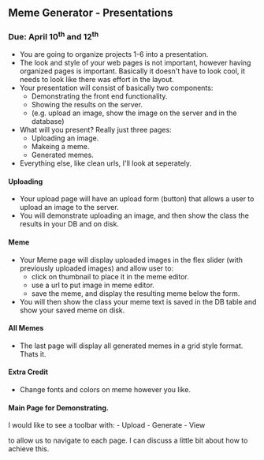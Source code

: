 ## Meme Generator - Presentations
### Due: April 10<sup>th</sup> and 12<sup>th</sup>

- You are going to organize projects 1-6 into a presentation.
- The look and style of your web pages is not important, however having organized pages is important. Basically it doesn't have to look cool, it needs to look like there was effort in the layout.
- Your presentation will consist of basically two components:
    - Demonstrating the front end functionality.
    - Showing the results on the server.
    - (e.g. upload an image, show the image on the server and in the database)
- What will you present? Really just three pages:
    - Uploading an image.
    - Makeing a meme.
    - Generated memes.
- Everything else, like clean urls, I'll look at seperately.

#### Uploading

- Your upload page will have an upload form (button) that allows a user to upload an image to the server.
- You will demonstrate uploading an image, and then show the class the results in your DB and on disk.

#### Meme
- Your Meme page will display uploaded images in the flex slider (with previously uploaded images) and allow user to:
    - click on thumbnail to place it in the meme editor.
    - use a url to put image in meme editor.
    - save the meme, and display the resulting meme below the form.
- You will then show the class your meme text is saved in the DB table and show your saved meme on disk.
    
#### All Memes
- The last page will display all generated memes in a grid style format. Thats it. 

#### Extra Credit
- Change fonts and colors on meme however you like.

#### Main Page for Demonstrating. 

I would like to see a toolbar with:
    - Upload
    - Generate 
    - View 
    
to allow us to navigate to each page. I can discuss a little bit about how to achieve this. 

